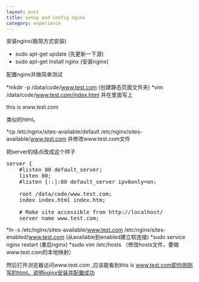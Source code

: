 ```yaml
---
layout: post
title: setup and config nginx
category: experience
---
```


安装nginx(极简方式安装)

* sudo apt-get update (先更新一下源)
* sudo apt-get install nginx (安装nginx)

配置nginx并做简单测试

*mkdir -p /data/code/www.test.com (创建静态页面文件夹)
*vim /data/code/www.test.com/index.html 并在里面写上

  <html>this is www.test.com</html>

类似的html。

*cp /etc/nginx/sites-available/default /etc/nginx/sites-available/www.test.com 并修改www.test.com文件

把server的结点改成这个样子

<pre>
server {
	#listen 80 default_server;
	listen 80;
	#listen [::]:80 default_server ipv6only=on;

	root /data/code/www.test.com;
	index index.html index.htm;

	# Make site accessible from http://localhost/
	server_name www.test.com;
</pre>

*ln -s /etc/nginx/sites-available/www.test.com /etc/nginx/sites-enabled/www.test.com (从available到enabled建立软连接)
*sudo service nginx restart (重启nginx)
*sudo vim /etc/hosts （修改hosts文件，要做www.test.com的本地映射）

然后打开浏览器访问www.test.com ,应该能看到this is www.test.com即你刚刚写的html。说明nginx安装并配置成功